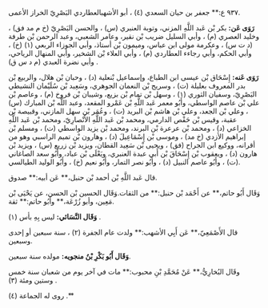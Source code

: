 ٩٣٧ ع:** جعفر بن حيان السعدي (٤) ، أبو الأشهبالعطاردي البَصْرِيّ الخراز الأعمى.

**رَوَى عَن:** بكر بْن عَبد اللَّهِ المزني، وتوبة العنبري (س) ، والحسن البَصْرِيّ (خ م مد فق) ، وخليد العصري (م) ، وأبي السليل ضريب بْن نقير، وعامر الشعبي، وعبد الرحمن بْن طرفة (د ت س) ، وعكرمة مولى ابن عباس، وميمون بْن أستاذ، وأبي الجوزاء الربعي (١) (خ) ، وأبي الحكم، وأبي رجاءء العطاردي (م) ، وأبي العلاء بْن الشخير، وأبي المنهال الرياحي، وأبي نضرة العبدي (م د س ق) .

**رَوَى عَنه:** إِسْحَاق بْن عيسى ابن الطباع، وإسماعيل بْنعلية (د) ، وحبان بْن هلال، والربيع بْن بدر المعروف بعليلة (ت) ، وسريج بْن النعمان الجوهري، وسَعِيد بْن سُلَيْمان النشيطي البَصْرِيّ، وسفيان الثوري (١) ، وسهل بْن تمام بْن بزيع، وشيبان بْن فروخ (م) ، وعاصم بْن علي بْن عاصم الواسطي، وأَبُو معمر عَبد اللَّهِ بْن عَمْرو المقعد، وعبد اللَّه بْن المبارك (س) ، وعلي بْن الجعد، وعلي بْن هاشم بْن البريد (ت) ، وعُمَر بْن سهل المازني، وقبيصة بْن عقبة، وقيس بْن حَفْص الدارمي، ومحمد بْن عَبد اللَّهِ الأَنْصارِيّ، ومحمد بْن عَبد اللَّهِ الخزاعي (د) ، ومحمد بْن عرعرة بْن البرند، ومحمد بْن يزيد الواسطي (ت) ، ومسلم بْن إبراهيم الأزدي (خ مد) ، وموسى بْن إِسْمَاعِيلَ (د) ، وهارون بْن تميم الراسبي وهو من أقرانه، ووكيع ابن الجراح (فق) ، ويحيى بْن سَعِيد القطان، ويزيد بْن زريع (س) ، ويزيد بْن هارون (د) ، ويعقوب بْن إِسْحَاقَ بْن أَبي عبدة العنبري، ويَعْلَى بْن عباد، وأَبُو سعد الصاغاني (ت) ، وأَبُو عاصم النبيل (د) ، وأَبُو نصر التمار، وأَبُو نعيم (خ) ، وأَبُو الوليد الطيالسي.

قال عَبد اللَّهِ بْن أحمد بْن حنبل،** عَن أبيه:** صدوق.

وَقَال أَبُو حاتم،** عن أَحْمَد بْن حنبل:** من الثقات.وَقَال الحسين بْن الحسن، عن يَحْيَى بْن مَعِين، وأبو زُرْعَة،** وأَبُو حاتم:** ثقة.

**وَقَال النَّسَائي:** ليس بِهِ بأس (١) .

قال الأَصْمَعِيّ،** عَن أَبِي الأشهب:** ولدت عام الجفرة (٢) ، سنة سبعين أو إحدى وسبعين.

**وَقَال أَبُو بَكْرِ بْنُ منجويه:** مولده سنة سبعين.

وقَال البُخارِيُّ،** عَنْ مُحَمَّدِ بْنِ محبوب:** مات في آخر يوم من شعبان سنة خمس وستين ومئة (٣) .

روى له الجماعة (٤) .**